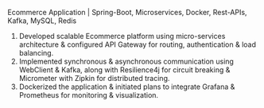 Ecommerce Application | Spring-Boot, Microservices, Docker, Rest-APIs, Kafka, MySQL, Redis
1. Developed scalable Ecommerce platform using micro-services architecture & configured API Gateway for
routing, authentication & load balancing.
2. Implemented synchronous & asynchronous communication using WebClient & Kafka, along with Resilience4j for
circuit breaking & Micrometer with Zipkin for distributed tracing.
3. Dockerized the application & initiated plans to integrate Grafana & Prometheus for monitoring & visualization.
